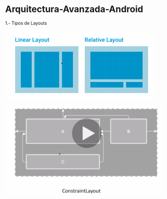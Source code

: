 # Arquitectura-Avanzada-Android

1.- Tipos de Layouts


![Tipos de layouts](https://github.com/DanCaldera/Arquitectura-Avanzada-Android/blob/1.PrimeraApp/images/tipos-layouts.png)

![Tipos de layouts](https://github.com/DanCaldera/Arquitectura-Avanzada-Android/blob/1.PrimeraApp/images/tipos-layouts-2.png)